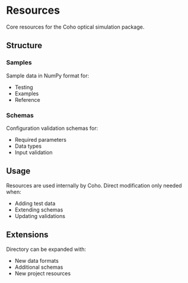 # Resources

Core resources for the Coho optical simulation package.

## Structure

### Samples
Sample data in NumPy format for:
- Testing
- Examples
- Reference

### Schemas
Configuration validation schemas for:
- Required parameters
- Data types
- Input validation

## Usage

Resources are used internally by Coho. Direct modification only needed when:
- Adding test data
- Extending schemas
- Updating validations

## Extensions

Directory can be expanded with:
- New data formats
- Additional schemas
- New project resources